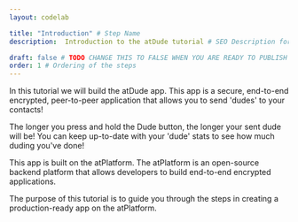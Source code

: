 ```yaml
---
layout: codelab

title: "Introduction" # Step Name
description:  Introduction to the atDude tutorial # SEO Description for this step Documentation

draft: false # TODO CHANGE THIS TO FALSE WHEN YOU ARE READY TO PUBLISH THE PAGE
order: 1 # Ordering of the steps
---
```


In this tutorial we will build the atDude app. This app is a secure, end-to-end encrypted, peer-to-peer application that allows you to send 'dudes' to your contacts!

The longer you press and hold the Dude button, the longer your sent dude will be! You can keep up-to-date with your 'dude' stats to see how much duding you've done!

This app is built on the atPlatform. The atPlatform is an open-source backend platform that allows developers to build end-to-end encrypted applications.

The purpose of this tutorial is to guide you through the steps in creating a production-ready app on the atPlatform.

